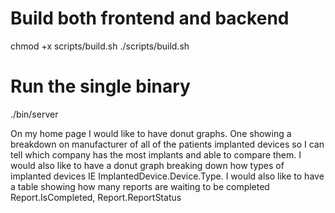 # Build both frontend and backend
chmod +x scripts/build.sh
./scripts/build.sh

# Run the single binary
./bin/server


On my home page I would like to have donut graphs. One showing a breakdown on manufacturer of all of the patients implanted devices so I can tell which company has the most implants and able to compare them. I would also like to have a donut graph breaking down how types of implanted devices IE ImplantedDevice.Device.Type. I would also like to have a table showing how many reports are waiting to be completed Report.IsCompleted, Report.ReportStatus